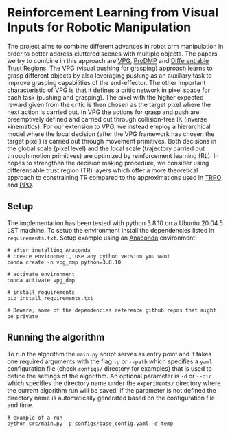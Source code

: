 # Reinforcement Learning from Visual Inputs for Robotic Manipulation

The project aims to combine different advances in robot arm manipulation in order to better address cluttered scenes with multiple objects. The papers we try to combine in this approach are [VPG](https://github.com/andyzeng/visual-pushing-grasping), [ProDMP](https://arxiv.org/pdf/2210.01531) and [Differentiable Trust Regions](https://arxiv.org/pdf/2101.09207). The VPG (visual pushing for grasping) approach learns to grasp different objects by also leveraging pushing as an auxiliary task to improve grasping capabilities of the end-effector. The other important characteristic of VPG is that it defines a critic network in pixel space for each task (pushing and grasping). The pixel with the higher expected reward given from the critic is then chosen as the target pixel where the next action is carried out. In VPG the actions for grasp and push are preemptively defined and carried out through collision-free IK (inverse kinematics). For our extension to VPG, we instead employ a hierarchical model where the local decision (after the VPG framework has chosen the target pixel) is carried out through movement primitives. Both decisions in the global scale (pixel level) and the local scale (trajectory carried out through motion primitives) are optimized by reinforcement learning (RL). In hopes to strengthen the decision making procedure, we consider using differentiable trust region (TR) layers which offer a more theoretical approach to constraining TR compared to the approximations used in [TRPO](https://arxiv.org/pdf/1502.05477) and [PPO](https://arxiv.org/pdf/1707.06347).

## Setup

The implementation has been tested with python 3.8.10 on a Ubuntu 20.04.5 LST machine. To setup the environment install the dependencies listed in `requirements.txt`. Setup example using an [Anaconda](https://www.anaconda.com/products/distribution) environment:
```
# after installing Anaconda
# create environment, use any python version you want
conda create -n vpg_dmp python=3.8.10

# activate environment
conda activate vpg_dmp

# install requirements
pip install requirements.txt

# Beware, some of the dependencies reference github repos that might be private
```

## Running the algorithm

To run the algorithm the `main.py` script serves as entry point and it takes one required arguments with the flag `-p` or `--path` which specifies a `yaml` configuration file (check `configs/` directory for examples) that is used to define the settings of the algorithm. An optional parameter is `-d` or `--dir` which specifies the directory name under the `experiments/` directory  where the current algorithm run will be saved, if the parameter is not defined the directory name is automatically generated based on the configuration file and time.
```
# example of a run
python src/main.py -p configs/base_config.yaml -d temp
```
